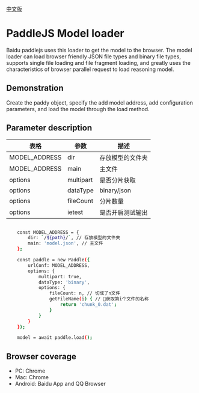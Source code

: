 [中文版](./README_cn.md)
# PaddleJS Model loader

Baidu paddlejs uses this loader  to get the model to the browser. The model loader can load browser friendly JSON file types and binary file types, supports single file loading and file fragment loading, and greatly uses the characteristics of browser parallel request to load reasoning model.

## Demonstration

Create the paddy object, specify the add model address, add configuration parameters, and load the model through the load method.

## Parameter description


| 表格      | 参数    | 描述     |
| ------------- | ------------- | ------------- |
| MODEL_ADDRESS   |  dir    | 存放模型的文件夹 |
| MODEL_ADDRESS    | main     | 主文件     |
| options    | multipart     | 是否分片获取 |
| options    | dataType    | binary/json   |
| options    | fileCount     | 分片数量     |
| options    | ietest     | 是否开启测试输出 |




```bash

	const MODEL_ADDRESS = {
	    dir: `/${path}/`, // 存放模型的文件夹
	    main: 'model.json', // 主文件
	};

	const paddle = new Paddle({
		urlConf: MODEL_ADDRESS,
		options: {
		    multipart: true,
		    dataType: 'binary',
		    options: {
		        fileCount: n, // 切成了n文件
		        getFileName(i) { // 获取第i个文件的名称
		            return 'chunk_0.dat';
		        }
		    }
		}
	});

	model = await paddle.load();

```





## Browser coverage

* PC: Chrome
* Mac: Chrome
* Android: Baidu App and QQ Browser


